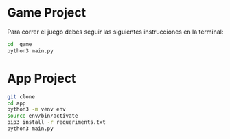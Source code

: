 # Game Project

Para correr el juego debes seguir las siguientes instrucciones en la terminal:

```sh
cd  game
python3 main.py
```

# App Project

```sh
git clone
cd app
python3 -m venv env
source env/bin/activate
pip3 install -r requeriments.txt
python3 main.py
```